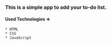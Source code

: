 ### This is a simple app to add your to-do list.

#### Used Technologies  =>
	* HTML
	* CSS
	* JavaScript
	

